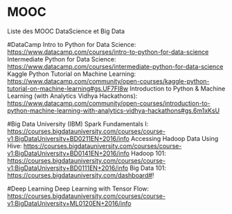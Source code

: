 # MOOC
Liste des MOOC DataScience et Big Data

#DataCamp
Intro to Python for Data Science: https://www.datacamp.com/courses/intro-to-python-for-data-science
Intermediate Python for Data Science: https://www.datacamp.com/courses/intermediate-python-for-data-science
Kaggle Python Tutorial on Machine Learning: https://www.datacamp.com/community/open-courses/kaggle-python-tutorial-on-machine-learning#gs.UF7FI8w
Introduction to Python & Machine Learning (with Analytics Vidhya Hackathons): https://www.datacamp.com/community/open-courses/introduction-to-python-machine-learning-with-analytics-vidhya-hackathons#gs.6m1xKsU

#Big Data University (IBM)
Spark Fundamentals I: https://courses.bigdatauniversity.com/courses/course-v1:BigDataUniversity+BD0211EN+2016/info
Accessing Hadoop Data Using Hive: https://courses.bigdatauniversity.com/courses/course-v1:BigDataUniversity+BD0141EN+2016/info
Hadoop 101: https://courses.bigdatauniversity.com/courses/course-v1:BigDataUniversity+BD0111EN+2016/info
Big Data 101: https://courses.bigdatauniversity.com/dashboard#!

#Deep Learning
Deep Learning with Tensor Flow: https://courses.bigdatauniversity.com/courses/course-v1:BigDataUniversity+ML0120EN+2016/info
